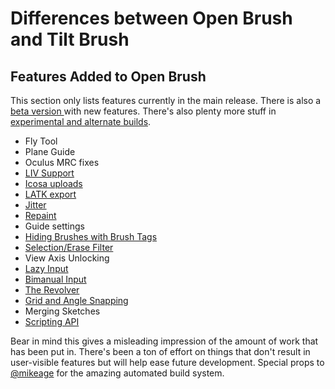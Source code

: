 # Differences between Open Brush and Tilt Brush

## Features Added to Open Brush

This section only lists features currently in the main release. There is also a [beta version ](alternate-and-experimental-builds/open-brush-beta-docs.md)with new features. There's also plenty more stuff in [experimental and alternate builds](alternate-and-experimental-builds/).

* Fly Tool
* Plane Guide
* Oculus MRC fixes
* [LIV Support](https://www.liv.tv)
* [Icosa uploads](https://beta.icosa.gallery)
* [LATK export](https://lightningartist.org)
* [Jitter](user-guide/repaint-tool.md#jitter)
* [Repaint](user-guide/repaint-tool.md)
* Guide settings
* [Hiding Brushes with Brush Tags](user-guide/brushes/hiding-brushes-with-brush-tags.md)
* [Selection/Erase Filter](user-guide/selection-erase-filter.md)
* View Axis Unlocking
* [Lazy Input](user-guide/lazy-input.md)
* [Bimanual Input](user-guide/bimanual-input-and-revolver.md#bimanual-input)
* [The Revolver](user-guide/bimanual-input-and-revolver.md#revolver)
* [Grid and Angle Snapping](user-guide/grid-and-angle-snapping.md)
* Merging Sketches
* [Scripting API](user-guide/open-brush-api/)

Bear in mind this gives a misleading impression of the amount of work that has been put in. There's been a ton of effort on things that don't result in user-visible features but will help ease future development. Special props to [@mikeage](https://github.com/mikeage) for the amazing automated build system.
